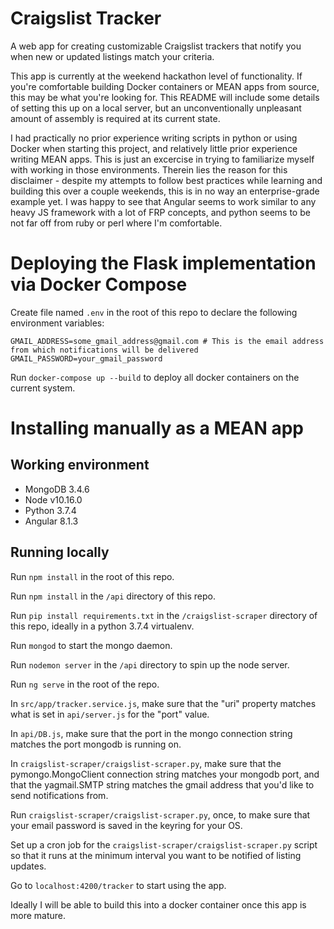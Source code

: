 # Craigslist Tracker

A web app for creating customizable Craigslist trackers that notify you when new or updated listings match your criteria.

This app is currently at the weekend hackathon level of functionality. If you're comfortable building Docker containers or MEAN apps from source, this may be what you're looking for. This README will include some details of setting this up on a local server, but an unconventionally unpleasant amount of assembly is required at its current state.

I had practically no prior experience writing scripts in python or using Docker when starting this project, and relatively little prior experience writing MEAN apps. This is just an excercise in trying to familiarize myself with working in those environments. Therein lies the reason for this disclaimer - despite my attempts to follow best practices while learning and building this over a couple weekends, this is in no way an enterprise-grade example yet. I was happy to see that Angular seems to work similar to any heavy JS framework with a lot of FRP concepts, and python seems to be not far off from ruby or perl where I'm comfortable.

# Deploying the Flask implementation via Docker Compose
Create file named `.env` in the root of this repo to declare the following environment variables:
```
GMAIL_ADDRESS=some_gmail_address@gmail.com # This is the email address from which notifications will be delivered
GMAIL_PASSWORD=your_gmail_password
```

Run `docker-compose up --build` to deploy all docker containers on the current system.

# Installing manually as a MEAN app

## Working environment
* MongoDB 3.4.6
* Node v10.16.0
* Python 3.7.4
* Angular 8.1.3

## Running locally

Run `npm install` in the root of this repo.

Run `npm install` in the `/api` directory of this repo.

Run `pip install requirements.txt` in the `/craigslist-scraper` directory of this repo, ideally in a python 3.7.4 virtualenv.

Run `mongod` to start the mongo daemon.

Run `nodemon server` in the `/api` directory to spin up the node server.

Run `ng serve` in the root of the repo.

In `src/app/tracker.service.js`, make sure that the "uri" property matches what is set in `api/server.js` for the "port" value.

In `api/DB.js`, make sure that the port in the mongo connection string matches the port mongodb is running on.

In `craigslist-scraper/craigslist-scraper.py`, make sure that the pymongo.MongoClient connection string matches your mongodb port, and that the yagmail.SMTP string matches the gmail address that you'd like to send notifications from.

Run `craigslist-scraper/craigslist-scraper.py`, once, to make sure that your email password is saved in the keyring for your OS.

Set up a cron job for the `craigslist-scraper/craigslist-scraper.py` script so that it runs at the minimum interval you want to be notified of listing updates.

Go to `localhost:4200/tracker` to start using the app.

Ideally I will be able to build this into a docker container once this app is more mature.